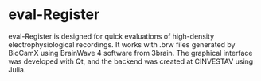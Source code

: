 # eval-Register
eval-Register is designed for quick evaluations of high-density electrophysiological recordings. It works with .brw files generated by BioCamX using BrainWave 4 software from 3brain. The graphical interface was developed with Qt, and the backend was created at CINVESTAV using Julia.
